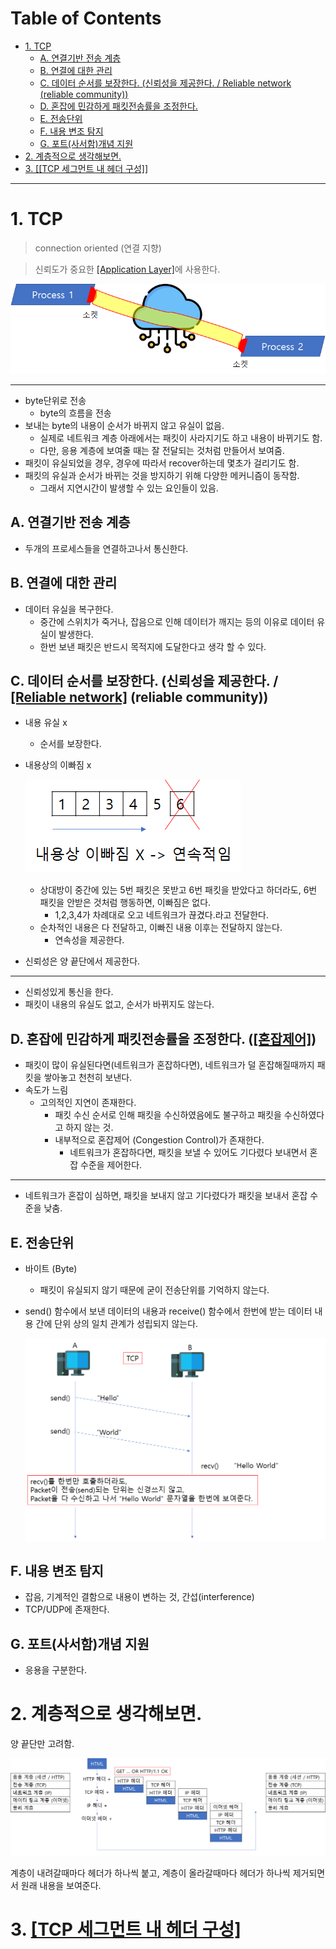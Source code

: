 # Table of Contents

- [1. TCP](#1-tcp)
  - [A. 연결기반 전송 계층](#a-연결기반-전송-계층)
  - [B. 연결에 대한 관리](#b-연결에-대한-관리)
  - [C. 데이터 순서를 보장한다. (신뢰성을 제공한다. / Reliable network (reliable community))](#c-데이터-순서를-보장한다-신뢰성을-제공한다--reliable-network-reliable-community)
  - [D. 혼잡에 민감하게 패킷전송률을 조정한다.](#d-혼잡에-민감하게-패킷전송률을-조정한다)
  - [E. 전송단위](#e-전송단위)
  - [F. 내용 변조 탐지](#f-내용-변조-탐지)
  - [G. 포트(사서함)개념 지원](#g-포트사서함개념-지원)
- [2. 계층적으로 생각해보면.](#2-계층적으로-생각해보면)
- [3. [[TCP 세그먼트 내 헤더 구성]]](#3-tcp-세그먼트-내-헤더-구성)

---

# 1. TCP

> connection oriented (연결 지향)

> 신뢰도가 중요한 [[Application Layer]](https://github.com/mildsalmon/Study/blob/Network/Network/docs/Application%20Layer.md)에 사용한다.

![](/bin/Network_image/network_2_6.png)

---

- byte단위로 전송
    - byte의 흐름을 전송
- 보내는 byte의 내용이 순서가 바뀌지 않고 유실이 없음.
    - 실제로 네트워크 계층 아래에서는 패킷이 사라지기도 하고 내용이 바뀌기도 함.
    - 다만, 응용 계층에 보여줄 때는 잘 전달되는 것처럼 만들어서 보여줌.
- 패킷이 유실되었을 경우, 경우에 따라서 recover하는데 몇초가 걸리기도 함.
- 패킷의 유실과 순서가 바뀌는 것을 방지하기 위해 다양한 메커니즘이 동작함.
    - 그래서 지연시간이 발생할 수 있는 요인들이 있음.

## A. 연결기반 전송 계층

- 두개의 프로세스들을 연결하고나서 통신한다.

## B. 연결에 대한 관리

- 데이터 유실을 복구한다.
	- 중간에 스위치가 죽거나, 잡음으로 인해 데이터가 깨지는 등의 이유로 데이터 유실이 발생한다.
	- 한번 보낸 패킷은 반드시 목적지에 도달한다고 생각 할 수 있다.
		
## C. 데이터 순서를 보장한다. (신뢰성을 제공한다. / [[Reliable network]](http://github.com/mildsalmon/Study/blob/Network/Network/docs/Reliable%20Network.md) (reliable community))

- 내용 유실 x
	- 순서를 보장한다.
- 내용상의 이빠짐 x

	![](/bin/Network_image/network_5_13.png)

	- 상대방이 중간에 있는 5번 패킷은 못받고 6번 패킷을 받았다고 하더라도, 6번 패킷을 안받은 것처럼 행동하면, 이빠짐은 없다.
		- 1,2,3,4가 차례대로 오고 네트워크가 끊겼다.라고 전달한다.
	- 순차적인 내용은 다 전달하고, 이빠진 내용 이후는 전달하지 않는다.
		- 연속성을 제공한다.
- 신뢰성은 양 끝단에서 제공한다.

---

- 신뢰성있게 통신을 한다.
- 패킷이 내용의 유실도 없고, 순서가 바뀌지도 않는다.

## D. 혼잡에 민감하게 패킷전송률을 조정한다. ([[혼잡제어]](http://github.com/mildsalmon/Study/blob/Network/Network/docs/%ED%98%BC%EC%9E%A1%EC%A0%9C%EC%96%B4.md))

- 패킷이 많이 유실된다면(네트워크가 혼잡하다면), 네트워크가 덜 혼잡해질때까지 패킷을 쌓아놓고 천천히 보낸다.
- 속도가 느림
	- 고의적인 지연이 존재한다.
		- 패킷 수신 순서로 인해 패킷을 수신하였음에도 불구하고 패킷을 수신하였다고 하지 않는 것.
		- 내부적으로 혼잡제어 (Congestion Control)가 존재한다.
			- 네트워크가 혼잡하다면, 패킷을 보낼 수 있어도 기다렸다 보내면서 혼잡 수준을 제어한다.

---

- 네트워크가 혼잡이 심하면, 패킷을 보내지 않고 기다렸다가 패킷을 보내서 혼잡 수준을 낮춤.

## E. 전송단위

- 바이트 (Byte)
	- 패킷이 유실되지 않기 때문에 굳이 전송단위를 기억하지 않는다.
- send() 함수에서 보낸 데이터의 내용과 receive() 함수에서 한번에 받는 데이터 내용 간에 단위 상의 일치 관계가 성립되지 않는다.

	![](/bin/Network_image/network_5_14.png)
	
## F. 내용 변조 탐지

- 잡음, 기계적인 결함으로 내용이 변하는 것, 간섭(interference)
- TCP/UDP에 존재한다.

## G. 포트(사서함)개념 지원

- 응용을 구분한다.
	
# 2. 계층적으로 생각해보면.

양 끝단만 고려함.

![](/bin/Network_image/network_5_16.png)

계층이 내려갈때마다 헤더가 하나씩 붙고, 계층이 올라갈때마다 헤더가 하나씩 제거되면서 원래 내용을 보여준다.

# 3. [[TCP 세그먼트 내 헤더 구성]](http://github.com/mildsalmon/Study/blob/Network/Network/docs/TCP%20%EC%84%B8%EA%B7%B8%EB%A8%BC%ED%8A%B8%20%EB%82%B4%20%ED%97%A4%EB%8D%94%20%EA%B5%AC%EC%84%B1.md)
